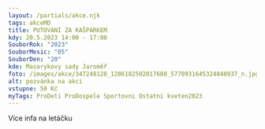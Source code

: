 ```yaml
---
layout: /partials/akce.njk
tags: akceMD
title: PUTOVÁNÍ ZA KAŠPÁRKEM
kdy: 20.5.2023 14:00 - 17:00
SouborRok: "2023"
SouborMesic: "05"
SouborDen: "20"
kde: Masarykovy sady Jaroměř
foto: /images/akce/347248128_1286182502017680_5770931645324848937_n.jpg
alt: pozvánka na akci
vstupne: 50 Kč
myTags: ProDeti ProDospele Sportovni Ostatni kveten2023
---
```

V﻿íce infa na letáčku